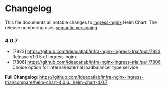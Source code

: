 # Changelog

This file documents all notable changes to [ingress-nginx](https://github.com/ideacatlab/infra-nginx-ingress-trial) Helm Chart. The release numbering uses [semantic versioning](http://semver.org).

### 4.0.7

* [7923] https://github.com/ideacatlab/infra-nginx-ingress-trial/pull/7923 Release v1.0.5 of ingress-nginx
* [7806] https://github.com/ideacatlab/infra-nginx-ingress-trial/pull/7806 Choice option for internal/external loadbalancer type service

**Full Changelog**: https://github.com/ideacatlab/infra-nginx-ingress-trial/compare/helm-chart-4.0.6...helm-chart-4.0.7
